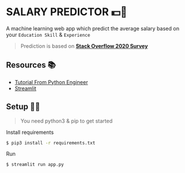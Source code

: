 # SALARY PREDICTOR 💵🥸

A machine learning web app which predict the average salary based on your `Education Skill` & `Experience` 

>  Prediction is based on __<a href="https://insights.stackoverflow.com/survey">Stack Overflow 2020 Survey</a>__

## Resources 📚

- <a href="https://youtu.be/xl0N7tHiwlw">Tutorial From Python Engineer</a>
- <a href="https://streamlit.io/">Streamlit</a>

## Setup 👷‍♂️

> You need python3 & pip to get started

Install requirements

```bash
$ pip3 install -r requirements.txt
```

Run

```bash
$ streamlit run app.py
```

